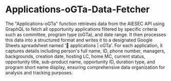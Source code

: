 # Applications-oGTa-Data-Fetcher
The "Applications-oGTa" function retrieves data from the AIESEC API using GraphQL to fetch all opportunity applications filtered by specific criteria such as committee, program type (oGTa), and date range. It then processes this data into a structured format and writes it to a designated Google Sheets spreadsheet named '🏦 applications | oGTa'. For each application, it captures details including person's full name, ID, phone number, managers, backgrounds, creation date, hosting LC, home MC, current status, opportunity title, sub-product name, opportunity ID, duration type, and program short name display, ensuring comprehensive data organization for analysis and tracking purposes.
